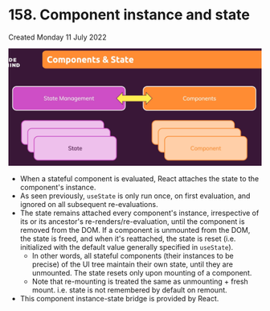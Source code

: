 # 158. Component instance and state
Created Monday 11 July 2022

![](../../../../assets/Pasted%20image%2020220711033742.png)
- When a stateful component is evaluated, React attaches the state to the component's instance.
- As seen previously, `useState` is only run once, on first evaluation, and ignored on all subsequent re-evaluations.
- The state remains attached every component's instance, irrespective of its or its ancestor's re-renders/re-evaluation, until the component is removed from the DOM. If a component is unmounted from the DOM, the state is freed, and when it's reattached, the state is reset (i.e. initialized with the default value generally specified in `useState`).
	- In other words, all stateful components (their instances to be precise) of the UI tree maintain their own state, until they are unmounted. The state resets only upon mounting of a component.
	- Note that re-mounting is treated the same as unmounting + fresh mount. i.e. state is not remembered by default on remount.
- This component instance-state bridge is provided by React.